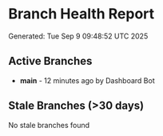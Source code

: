 # Branch Health Report
Generated: Tue Sep  9 09:48:52 UTC 2025

## Active Branches
- **main** - 12 minutes ago by Dashboard Bot

## Stale Branches (>30 days)
No stale branches found
